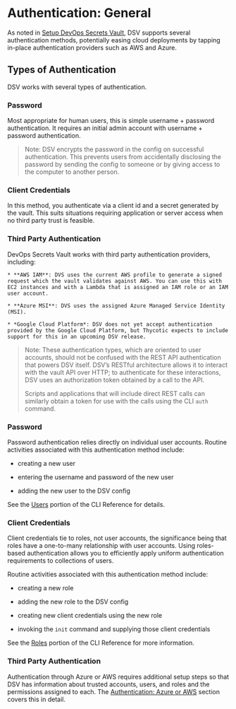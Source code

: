 ﻿[title]: # (Authentication: General)
[tags]: # (,)
[priority]: # (1400)

# Authentication: General

As noted in [Setup DevOps Secrets Vault](..\03-setup\index.md), DSV supports several authentication methods, potentially easing cloud deployments by tapping in-place authentication providers such as AWS and Azure.

## Types of Authentication

DSV works with several types of authentication.

### Password

Most appropriate for human users, this is simple username + password authentication. It requires an initial admin account with username + password authentication.

> Note: DSV encrypts the password in the config on successful authentication. This prevents users from accidentally disclosing the password by sending the config to someone or by giving access to the computer to another person.

### Client Credentials

In this method, you authenticate via a client id and a secret generated by the vault. This suits situations requiring application or server access when no third party trust is feasible.

### Third Party Authentication

DevOps Secrets Vault works with third party authentication providers, including:

    * **AWS IAM**: DVS uses the current AWS profile to generate a signed request which the vault validates against AWS. You can use this with EC2 instances and with a Lambda that is assigned an IAM role or an IAM user account.

    * **Azure MSI**: DVS uses the assigned Azure Managed Service Identity (MSI).

    * *Google Cloud Platform*: DSV does not yet accept authentication provided by the Google Cloud Platform, but Thycotic expects to include support for this in an upcoming DSV release.

> Note: These authentication types, which are oriented to user accounts, should not be confused with the REST API authentication that powers DSV itself. DSV’s RESTful architecture allows it to interact with the vault API over HTTP; to authenticate for these interactions, DSV uses an authorization token obtained by a call to the API.
> 
> Scripts and applications that will include direct REST calls can similarly obtain a token for use with the calls using the CLI `auth` command.

### Password

Password authentication relies directly on individual user accounts. Routine activities associated with this authentication method include:

* creating a new user

* entering the username and password of the new user

* adding the new user to the DSV config

See the [Users](..\08-cli-ref\02-users.md) portion of the CLI Reference for details.

### Client Credentials

Client credentials tie to roles, not user accounts, the significance being that roles have a one-to-many relationship with user accounts. Using roles-based authentication allows you to efficiently apply uniform authentication requirements to collections of users.

Routine activities associated with this authentication method include:

* creating a new role

* adding the new role to the DSV config

* creating new client credentials using the new role

* invoking the `init` command and supplying those client credentials

See the [Roles](..\08-cli-ref\03-roles.md) portion of the CLI Reference for more information.

### Third Party Authentication

Authentication through Azure or AWS requires additional setup steps so that DSV has information about trusted accounts, users, and roles and the permissions assigned to each. The [Authentication: Azure or AWS](..\05-authent-azure-aws\index.md) section covers this in detail. 


